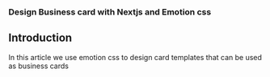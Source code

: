 ### Design Business card with Nextjs and Emotion css

## Introduction

In this article we use emotion css to design card templates that can be used as business cards
